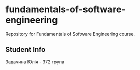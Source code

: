 # fundamentals-of-software-engineering
Repository for Fundamentals of Software Engineering course.
## Student Info
Задачина Юлія - 372 група
